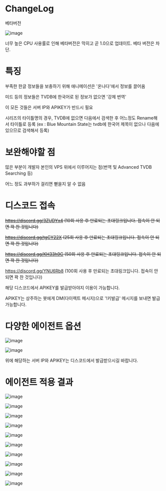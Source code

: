# ChangeLog

베타버전

![image](https://user-images.githubusercontent.com/70357228/93807215-46fc2100-fc85-11ea-9276-093371b4fd0c.png)

너무 높은 CPU 사용률로 인해 베타버전은 막히고 곧 1.0으로 업데이트. 베타 버전은 차단.

# 특징

부족한 한글 정보들을 보충하기 위해 애니메이션은 '온나다'에서 정보를 끌어옴

미드 등의 정보들은 TVDB에 한국어로 된 정보가 없으면 '강제 번역'

이 모든 것들은 서버 IP와 APIKEY가 반드시 필요

시리즈의 타이틀명의 경우, TVDB에 없으면 다음에서 검색한 후 어느정도 Rename해서 타이틀로 등록 (ex : Blue Mountain State는 tvdb에 한국어 제목이 없으나 다음에 있으므로 검색해서 등록)

# 보완해야할 점

많은 부분이 개발자 본인의 VPS 위에서 이루어지는 점(번역 및 Advanced TVDB Searching 등)

어느 정도 과부하가 걸리면 뻗을지 알 수 없음


# 디스코드 접속

~~https://discord.gg/3ZUDYx4 (10회 사용 후 만료되는 초대링크입니다. 접속이 안 되면 꽉 찬 것입니다)~~

~~https://discord.gg/tgCY22X (25회 사용 후 만료되는 초대링크입니다. 접속이 안 되면 꽉 찬 것입니다)~~

~~https://discord.gg/KH33h9G  (50회 사용 후 만료되는 초대링크입니다. 접속이 안 되면 꽉 찬 것입니다)~~

https://discord.gg/YNU6Rb8 (100회 사용 후 만료되는 초대링크입니다. 접속이 안 되면 꽉 찬 것입니다)

해당 디스코드에서 APIKEY를 발급받아야지 이용이 가능합니다.

APIKEY는 상주하는 봇에게 DM(다이렉트 메시지)으로 '!키발급' 메시지를 보내면 발급 가능합니다.



# 다양한 에이전트 옵션

![image](https://user-images.githubusercontent.com/70357228/91737077-8e910f00-ebe9-11ea-9515-523d93be626f.png)

![image](https://user-images.githubusercontent.com/70357228/91737134-9f418500-ebe9-11ea-992c-a0c8e64848e9.png)

위에 해당하는 서버 IP와 APIKEY는 디스코드에서 발급받으시길 바랍니다.



# 에이전트 적용 결과


![image](https://user-images.githubusercontent.com/70357228/91737195-b84a3600-ebe9-11ea-8c91-20af4faa47ac.png)

![image](https://user-images.githubusercontent.com/70357228/91737221-c39d6180-ebe9-11ea-8546-817bf590c6d8.png)

![image](https://user-images.githubusercontent.com/70357228/91737520-25f66200-ebea-11ea-84ce-bf5c479e8282.png)

![image](https://user-images.githubusercontent.com/70357228/91738075-f005ad80-ebea-11ea-8ea0-3e2e63b675e9.png)

![image](https://user-images.githubusercontent.com/70357228/91738095-f6942500-ebea-11ea-886b-e6709fd4a007.png)

![image](https://user-images.githubusercontent.com/70357228/91738135-01e75080-ebeb-11ea-8c22-7e81b5be437a.png)

![image](https://user-images.githubusercontent.com/70357228/91740002-a9658280-ebed-11ea-9495-1839ddf2401b.png)

![image](https://user-images.githubusercontent.com/70357228/91740118-d154e600-ebed-11ea-8abc-d226c35b5b23.png)

![image](https://user-images.githubusercontent.com/70357228/91925961-21789900-ed11-11ea-8ea2-1741f59faeb3.png)

![image](https://user-images.githubusercontent.com/70357228/91925972-28071080-ed11-11ea-9c17-5b2e651e7d40.png)
